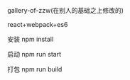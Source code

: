 ﻿gallery-of-zzw(在别人的基础之上修改的)

react+webpack+es6

安装 npm install

启动 npm run start

打包 npm run build

